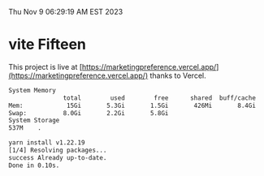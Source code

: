 Thu Nov  9 06:29:19 AM EST 2023

# vite Fifteen


This project is live at [https://marketingpreference.vercel.app/](https://marketingpreference.vercel.app/) thanks to Vercel.

```bash
System Memory
               total        used        free      shared  buff/cache   available
Mem:            15Gi       5.3Gi       1.5Gi       426Mi       8.4Gi       9.2Gi
Swap:          8.0Gi       2.2Gi       5.8Gi
System Storage
537M	.
```
```bash
yarn install v1.22.19
[1/4] Resolving packages...
success Already up-to-date.
Done in 0.10s.
```
